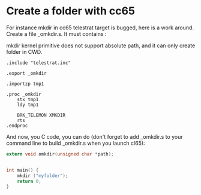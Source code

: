 # Create a folder with cc65

For instance mkdir in cc65 telestrat target is bugged, here is a work around. Create a file _omkdir.s. It must contains : 

mkdir kernel primitive does not support absolute path, and it can only create folder in CWD.

```ca65
.include "telestrat.inc"

.export _omkdir

.importzp tmp1

.proc _omkdir
    stx tmp1
    ldy tmp1

    BRK_TELEMON XMKDIR
    rts
.endproc
```

And now, you C code, you can do (don't forget to add _omkdir.s to your command line to build _omkdir.s when you launch cl65):

```c
extern void omkdir(unsigned char *path);


int main() {
    mkdir ("myfolder");
    return 0;
}
```